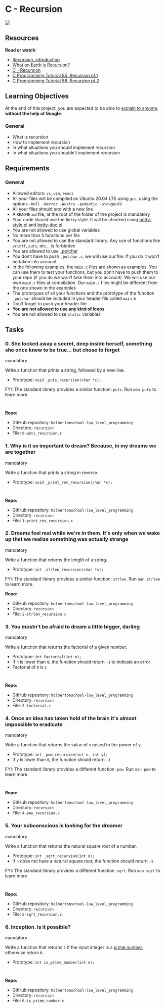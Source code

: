 <div>
<div data-react-class="projects/ProjectHeader" data-react-props="{&quot;metadata&quot;:{&quot;level&quot;:&quot;Amateur&quot;,&quot;author&quot;:&quot;Julien Barbier&quot;,&quot;weight&quot;:1,&quot;task_level_review_type&quot;:&quot;Your score will be updated as you progress.&quot;,&quot;correction&quot;:{&quot;released&quot;:true,&quot;requires_manual_correction&quot;:false}},&quot;project&quot;:{&quot;completion&quot;:0.0,&quot;id&quot;:2158,&quot;index&quot;:0,&quot;isAccessible&quot;:true,&quot;isOptional&quot;:false,&quot;imagePath&quot;:&quot;/assets/pathway/004_color-d2fbcfb42ba7481834896ecc89a6f0ae65762b3c1096691dd0f820f7f29e3389.png&quot;,&quot;name&quot;:&quot;C - Recursion&quot;,&quot;score&quot;:{&quot;mandatory&quot;:0.0,&quot;optional&quot;:0.0},&quot;tasksCount&quot;:2},&quot;slackLink&quot;:null,&quot;tags&quot;:[],&quot;videoRoomLink&quot;:null}" data-react-cache-id="projects/ProjectHeader-0">
<h1>C - Recursion</h1>
</div>
</div>
<div>
<div>
<p><img src="https://s3.eu-west-3.amazonaws.com/hbtn.intranet.project.files/holbertonschool-low_level_programming/219/a88.jpg" /></p>
<h2>Resources</h2>
<p><strong>Read or watch</strong>:</p>
<ul>
<li><a title="Recursion, introduction" href="https://intranet.hbtn.io/rltoken/RZZmKmQJAnyqS_Ci1fFy2A" target="_blank" rel="noopener">Recursion, introduction</a></li>
<li><a title="What on Earth is Recursion?" href="https://intranet.hbtn.io/rltoken/2W6GbB5XNktHDrjqoRPy2g" target="_blank" rel="noopener">What on Earth is Recursion?</a></li>
<li><a title="C - Recursion" href="https://intranet.hbtn.io/rltoken/DC8k2o4fIaE379ozY_Gl1A" target="_blank" rel="noopener">C - Recursion</a></li>
<li><a title="C Programming Tutorial 85, Recursion pt.1" href="https://intranet.hbtn.io/rltoken/z4N9mWZKHoonkjFmeA2moA" target="_blank" rel="noopener">C Programming Tutorial 85, Recursion pt.1</a></li>
<li><a title="C Programming Tutorial 86, Recursion pt.2" href="https://intranet.hbtn.io/rltoken/IOJxRGq3Ts8lNhR2IWwCnA" target="_blank" rel="noopener">C Programming Tutorial 86, Recursion pt.2</a></li>
</ul>
<h2>Learning Objectives</h2>
<p>At the end of this project, you are expected to be able to <a title="explain to anyone" href="https://intranet.hbtn.io/rltoken/bqw8EDfaKm0M065Lw3ia5w" target="_blank" rel="noopener">explain to anyone</a>, <strong>without the help of Google</strong>:</p>
<h3>General</h3>
<ul>
<li>What is recursion</li>
<li>How to implement recursion</li>
<li>In what situations you should implement recursion</li>
<li>In what situations you shouldn&rsquo;t implement recursion</li>
</ul>
<h2>Requirements</h2>
<h3>General</h3>
<ul>
<li>Allowed editors: <code>vi</code>, <code>vim</code>, <code>emacs</code></li>
<li>All your files will be compiled on Ubuntu 20.04 LTS using <code>gcc</code>, using the options <code>-Wall -Werror -Wextra -pedantic -std=gnu89</code></li>
<li>All your files should end with a new line</li>
<li>A <code>README.md</code> file, at the root of the folder of the project is mandatory</li>
<li>Your code should use the <code>Betty</code> style. It will be checked using <a title="betty-style.pl" href="https://github.com/hs-hq/Betty/blob/master/betty-style.pl" target="_blank" rel="noopener">betty-style.pl</a> and <a title="betty-doc.pl" href="https://github.com/hs-hq/Betty/blob/master/betty-doc.pl" target="_blank" rel="noopener">betty-doc.pl</a></li>
<li>You are not allowed to use global variables</li>
<li>No more than 5 functions per file</li>
<li>You are not allowed to use the standard library. Any use of functions like <code>printf</code>, <code>puts</code>, etc&hellip; is forbidden</li>
<li>You are allowed to use <a title="_putchar" href="https://github.com/hs-hq/_putchar.c/blob/master/_putchar.c" target="_blank" rel="noopener">_putchar</a></li>
<li>You don&rsquo;t have to push <code>_putchar.c</code>, we will use our file. If you do it won&rsquo;t be taken into account</li>
<li>In the following examples, the <code>main.c</code> files are shown as examples. You can use them to test your functions, but you don&rsquo;t have to push them to your repo (if you do we won&rsquo;t take them into account). We will use our own <code>main.c</code> files at compilation. Our <code>main.c</code> files might be different from the one shown in the examples</li>
<li>The prototypes of all your functions and the prototype of the function <code>_putchar</code> should be included in your header file called <code>main.h</code></li>
<li>Don&rsquo;t forget to push your header file</li>
<li><strong>You are not allowed to use any kind of loops</strong></li>
<li>You are not allowed to use <code>static</code> variables</li>
</ul>
</div>
</div>
<h2>Tasks</h2>
<div data-role="task19971" data-position="1">
<div>
<h3>0. She locked away a secret, deep inside herself, something she once knew to be true... but chose to forget</h3>
<div>mandatory</div>
</div>
<div>
<p>Write a function that prints a string, followed by a new line.</p>
<ul>
<li>Prototype: <code>void _puts_recursion(char *s);</code></li>
</ul>
<p>FYI: The standard library provides a similar function: <code>puts</code>. Run <code>man puts</code> to learn more.</p>
<p><code></code></p>
<p><code>
</code></p>
</div>
<div>
<div>
<p><strong>Repo:</strong></p>
<ul>
<li>GitHub repository: <code>holbertonschool-low_level_programming</code></li>
<li>Directory: <code>recursion</code></li>
<li>File: <code>0-puts_recursion.c</code><code></code></li>
</ul>
</div>
</div>
</div>
<div data-role="task19972" data-position="2">
<div>
<h3>1. Why is it so important to dream? Because, in my dreams we are together</h3>
<div>mandatory</div>
</div>
<div>
<p>Write a function that prints a string in reverse.</p>
<ul>
<li>Prototype: <code>void _print_rev_recursion(char *s);</code></li>
</ul>
<pre><code>
</code></pre>
</div>
<div>
<div>
<p><strong>Repo:</strong></p>
<ul>
<li>GitHub repository: <code>holbertonschool-low_level_programming</code></li>
<li>Directory: <code>recursion</code></li>
<li>File: <code>1-print_rev_recursion.c</code></li>
</ul>
</div>
</div>
</div>
<div data-role="task19973" data-position="3">
<div>
<h3>2. Dreams feel real while we're in them. It's only when we wake up that we realize something was actually strange</h3>
<div>mandatory</div>
</div>
<div>
<p>Write a function that returns the length of a string.</p>
<ul>
<li>Prototype: <code>int _strlen_recursion(char *s);</code></li>
</ul>
<p>FYI: The standard library provides a similar function: <code>strlen</code>. Run <code>man strlen</code> to learn more.</p>
</div>
<div>
<div>
<p><strong>Repo:</strong></p>
<ul>
<li>GitHub repository: <code>holbertonschool-low_level_programming</code></li>
<li>Directory: <code>recursion</code></li>
<li>File: <code>2-strlen_recursion.c</code></li>
</ul>
</div>
</div>
</div>
<div data-role="task19974" data-position="4">
<div>
<div>
<h3>3. You mustn't be afraid to dream a little bigger, darling</h3>
<div>mandatory</div>
</div>
<div>
<p>Write a function that returns the factorial of a given number.</p>
<ul>
<li>Prototype: <code>int factorial(int n);</code></li>
<li>If <code>n</code> is lower than <code>0</code>, the function should return <code>-1</code> to indicate an error</li>
<li>Factorial of <code>0</code> is <code>1</code></li>
</ul>
<pre><code>
</code></pre>
</div>
<div>
<div>
<p><strong>Repo:</strong></p>
<ul>
<li>GitHub repository: <code>holbertonschool-low_level_programming</code></li>
<li>Directory: <code>recursion</code></li>
<li>File: <code>3-factorial.c</code></li>
</ul>
</div>
</div>
</div>
</div>
<div data-role="task19975" data-position="5">
<div>
<h3>4. Once an idea has taken hold of the brain it's almost impossible to eradicate</h3>
<div>mandatory</div>
</div>
<div>
<p>Write a function that returns the value of <code>x</code> raised to the power of <code>y</code>.</p>
<ul>
<li>Prototype: <code>int _pow_recursion(int x, int y);</code></li>
<li>If <code>y</code> is lower than <code>0</code>, the function should return <code>-1</code></li>
</ul>
<p>FYI: The standard library provides a different function: <code>pow</code>. Run <code>man pow</code> to learn more.</p>
<pre><code>
</code></pre>
</div>
<div>
<div>
<p><strong>Repo:</strong></p>
<ul>
<li>GitHub repository: <code>holbertonschool-low_level_programming</code></li>
<li>Directory: <code>recursion</code></li>
<li>File: <code>4-pow_recursion.c</code></li>
</ul>
</div>
</div>
</div>
<div data-role="task19976" data-position="6">
<div>
<h3>5. Your subconscious is looking for the dreamer</h3>
<div>mandatory</div>
</div>
<div>
<p>Write a function that returns the natural square root of a number.</p>
<ul>
<li>Prototype: <code>int _sqrt_recursion(int n);</code></li>
<li>If <code>n</code> does not have a natural square root, the function should return <code>-1</code></li>
</ul>
<p>FYI: The standard library provides a different function: <code>sqrt</code>. Run <code>man sqrt</code> to learn more.</p>
<pre><code>
</code></pre>
</div>
<div>
<div>
<p><strong>Repo:</strong></p>
<ul>
<li>GitHub repository: <code>holbertonschool-low_level_programming</code></li>
<li>Directory: <code>recursion</code></li>
<li>File: <code>5-sqrt_recursion.c</code></li>
</ul>
</div>
</div>
</div>
<div data-role="task19977" data-position="7">
<div>
<div>
<h3>6. Inception. Is it possible?</h3>
<div>mandatory</div>
</div>
<div>
<p>Write a function that returns <code>1</code> if the input integer is a <a title="prime number" href="https://intranet.hbtn.io/rltoken/hlTQsmjMQmfHqTYQct3-uA" target="_blank" rel="noopener">prime number</a>, otherwise return <code>0</code>.</p>
<ul>
<li>Prototype: <code>int is_prime_number(int n);</code></li>
</ul>
<pre><code>
</code></pre>
</div>
<div>
<div>
<p><strong>Repo:</strong></p>
<ul>
<li>GitHub repository: <code>holbertonschool-low_level_programming</code></li>
<li>Directory: <code>recursion</code></li>
<li>File: <code>6-is_prime_number.c</code></li>
</ul>
</div>
</div>
</div>
</div>